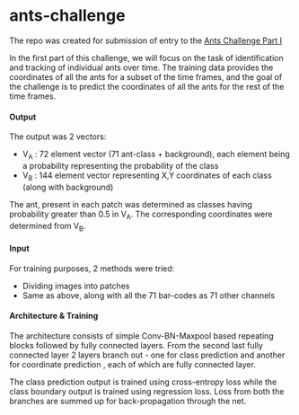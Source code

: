 # ants-challenge

The repo was created for submission of entry to the [Ants Challenge Part I](https://www.crowdai.org/challenges/ants-challenge-part-1)

In the first part of this challenge, we will focus on the task of identification and tracking of individual ants over time. The training data provides the coordinates of all the ants for a subset of the time frames, and the goal of the challenge is to predict the coordinates of all the ants for the rest of the time frames.

#### Output

The output was 2 vectors:
- V<sub>A</sub> : 72 element vector (71 ant-class + background), each element being a probability representing the probability of the class
- V<sub>B</sub> : 144 element vector representing X,Y coordinates of each class (along with background)

The ant, present in each patch was determined as classes having probability greater than 0.5 in V<sub>A</sub>. The corresponding coordinates were determined from V<sub>B</sub>.

#### Input

For training purposes, 2 methods were tried:

- Dividing images into patches
- Same as above, along with all the 71 bar-codes as 71 other channels

#### Architecture & Training

The architecture consists of simple Conv-BN-Maxpool based repeating blocks followed by fully connected layers. From the second last fully connected layer 2 layers branch out - one for class prediction and another for coordinate prediction , each of which are fully connected layer.

The class prediction output is trained using cross-entropy loss while the class boundary output is trained using regression loss. Loss from both the branches are summed up for back-propagation through the net.
 
